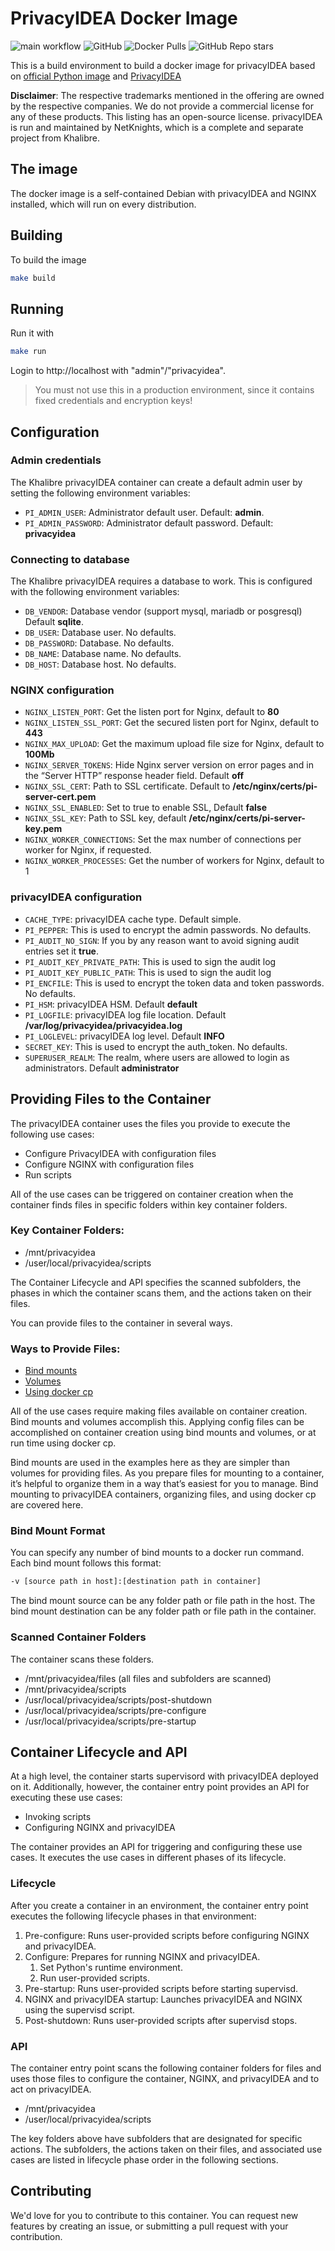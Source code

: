 # PrivacyIDEA Docker Image

![main workflow](https://github.com/Khalibre/privacyidea-docker/actions/workflows/main.yml/badge.svg) ![GitHub](https://img.shields.io/github/license/Khalibre/privacyidea-docker) ![Docker Pulls](https://img.shields.io/docker/pulls/khalibre/privacyidea) ![GitHub Repo stars](https://img.shields.io/github/stars/Khalibre/privacyidea-docker)

This is a build environment to build a docker image for privacyIDEA based on [official Python image](https://hub.docker.com/_/python) and [PrivacyIDEA](https://github.com/privacyidea/privacyidea)

**Disclaimer**: The respective trademarks mentioned in the offering are owned by the respective companies. We do not provide a commercial license for any of these products. This listing has an open-source license. privacyIDEA is run and maintained by NetKnights, which is a complete and separate project from Khalibre.

## The image
The docker image is a self-contained Debian with privacyIDEA and NGINX installed, which will run on every distribution.

## Building

To build the image

```bash
make build
```

## Running

Run it with

```bash
make run
```

Login to http://localhost with "admin"/"privacyidea".

> You must not use this in a production environment, since it contains fixed credentials and encryption keys!

## Configuration

### Admin credentials

The Khalibre privacyIDEA container can create a default admin user by setting the following environment variables:

  - `PI_ADMIN_USER`: Administrator default user. Default: **admin**.
  - `PI_ADMIN_PASSWORD`:  Administrator default password. Default: **privacyidea**

### Connecting to database

The Khalibre privacyIDEA requires a database to work. This is configured with the following environment variables:

  - `DB_VENDOR`: Database vendor (support mysql, mariadb or posgresql) Default **sqlite**.
  - `DB_USER`: Database user. No defaults.
  - `DB_PASSWORD`: Database. No defaults.
  - `DB_NAME`: Database name. No defaults.
  - `DB_HOST`: Database host. No defaults.

### NGINX configuration

  - `NGINX_LISTEN_PORT`: Get the listen port for Nginx, default to **80**
  - `NGINX_LISTEN_SSL_PORT`: Get the secured listen port for Nginx, default to **443**
  - `NGINX_MAX_UPLOAD`: Get the maximum upload file size for Nginx, default to **100Mb**
  - `NGINX_SERVER_TOKENS`: Hide Nginx server version on error pages and in the “Server HTTP” response header field. Default **off**
  - `NGINX_SSL_CERT`: Path to SSL certificate. Default to **/etc/nginx/certs/pi-server-cert.pem**
  - `NGINX_SSL_ENABLED`: Set to true to enable SSL, Default **false**
  - `NGINX_SSL_KEY`: Path to SSL key, default **/etc/nginx/certs/pi-server-key.pem**
  - `NGINX_WORKER_CONNECTIONS`: Set the max number of connections per worker for Nginx, if requested.
  - `NGINX_WORKER_PROCESSES`: Get the number of workers for Nginx, default to 1

### privacyIDEA configuration

  - `CACHE_TYPE`: privacyIDEA cache type. Default simple.
  - `PI_PEPPER`: This is used to encrypt the admin passwords. No defaults.
  - `PI_AUDIT_NO_SIGN`: If you by any reason want to avoid signing audit entries set it **true**.
  - `PI_AUDIT_KEY_PRIVATE_PATH`: This is used to sign the audit log
  - `PI_AUDIT_KEY_PUBLIC_PATH`: This is used to sign the audit log
  - `PI_ENCFILE`: This is used to encrypt the token data and token passwords. No defaults.
  - `PI_HSM`: privacyIDEA HSM. Default **default**
  - `PI_LOGFILE`: privacyIDEA log file location. Default **/var/log/privacyidea/privacyidea.log**
  - `PI_LOGLEVEL`: privacyIDEA log level. Default **INFO**
  - `SECRET_KEY`: This is used to encrypt the auth_token. No defaults.
  - `SUPERUSER_REALM`: The realm, where users are allowed to login as administrators. Default **administrator**

## Providing Files to the Container

The privacyIDEA container uses the files you provide to execute the following use cases:

  - Configure PrivacyIDEA with configuration files
  - Configure NGINX with configuration files
  - Run scripts

All of the use cases can be triggered on container creation when the container finds files in specific folders within key container folders.

### Key Container Folders:

  - /mnt/privacyidea
  - /user/local/privacyidea/scripts

The Container Lifecycle and API specifies the scanned subfolders, the phases in which the container scans them, and the actions taken on their files.

You can provide files to the container in several ways.

### Ways to Provide Files:

  - [Bind mounts](https://docs.docker.com/storage/bind-mounts/)
  - [Volumes](https://docs.docker.com/storage/volumes/)
  - [Using docker cp](https://docs.docker.com/engine/reference/commandline/cp/)

All of the use cases require making files available on container creation. Bind mounts and volumes accomplish this. Applying config files can be accomplished on container creation using bind mounts and volumes, or at run time using docker cp.

Bind mounts are used in the examples here as they are simpler than volumes for providing files. As you prepare files for mounting to a container, it’s helpful to organize them in a way that’s easiest for you to manage. Bind mounting to privacyIDEA containers, organizing files, and using docker cp are covered here.

### Bind Mount Format
You can specify any number of bind mounts to a docker run command. Each bind mount follows this format:

```bash
-v [source path in host]:[destination path in container]
```

The bind mount source can be any folder path or file path in the host. The bind mount destination can be any folder path or file path in the container.

### Scanned Container Folders

The container scans these folders.

  - /mnt/privacyidea/files (all files and subfolders are scanned)
  - /mnt/privacyidea/scripts
  - /usr/local/privacyidea/scripts/post-shutdown
  - /usr/local/privacyidea/scripts/pre-configure
  - /usr/local/privacyidea/scripts/pre-startup

## Container Lifecycle and API

At a high level, the container starts supervisord with privacyIDEA deployed on it. Additionally, however, the container entry point provides an API for executing these use cases:

  - Invoking scripts
  - Configuring NGINX and privacyIDEA

The container provides an API for triggering and configuring these use cases. It executes the use cases in different phases of its lifecycle.

### Lifecycle

After you create a container in an environment, the container entry point executes the following lifecycle phases in that environment:

  1. Pre-configure: Runs user-provided scripts before configuring NGINX and privacyIDEA.
  2. Configure: Prepares for running NGINX and privacyIDEA.
      1. Set Python's runtime environment.
      2. Run user-provided scripts.
  3. Pre-startup: Runs user-provided scripts before starting supervisd.
  4. NGINX and privacyIDEA startup: Launches privacyIDEA and NGINX using the supervisd script.
  5. Post-shutdown: Runs user-provided scripts after supervisd stops.

### API

The container entry point scans the following container folders for files and uses those files to configure the container, NGINX, and privacyIDEA and to act on privacyIDEA.

  - /mnt/privacyidea
  - /user/local/privacyidea/scripts

The key folders above have subfolders that are designated for specific actions. The subfolders, the actions taken on their files, and associated use cases are listed in lifecycle phase order in the following sections.

## Contributing

We'd love for you to contribute to this container. You can request new features by creating an issue, or submitting a pull request with your contribution.
